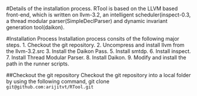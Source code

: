 #Details of the installation process.
RTool is based on the  LLVM based front-end, which is written on llvm-3.2,
an intelligent scheduler(inspect-0.3, a thread modular parser(SimpleDeclParser) and 
dynamic invariant generation tool(daikon).

#Installation Process
Installation process consits of the following major steps.
	1. Checkout the git repository.
	2. Uncompress and install llvm from the llvm-3.2.src
	3. Install the Daikon Pass.
	5. Install smtdp.
	6. Install inspect.
	7. Install Thread Modular Parser.
	8. Install Daikon.
	9. Modify and install the path in the runner scripts.


##Checkout the git repository
Checkout the git repository into a local folder by using the following command,
git clone `git@github.com:arijitvt/RTool.git`
